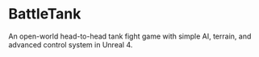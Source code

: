 # BattleTank
An open-world head-to-head tank fight game with simple AI, terrain, and advanced control system in Unreal 4. 
